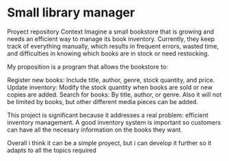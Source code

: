 # Small library manager
Proyect repository
Context
Imagine a small bookstore that is growing and needs an efficient way to manage its book inventory. Currently, they keep track of everything manually, which results in frequent errors, wasted time, and difficulties in knowing which books are in stock or need restocking. 

My proposition is a program that allows the bookstore to:

Register new books: Include title, author, genre, stock quantity, and price.
Update inventory: Modify the stock quantity when books are sold or new copies are added.
Search for books: By title, author, or genre.
Also it will not be limited by books, but other different media pieces can be added.

This project is significant because it addresses a real problem: efficient inventory management. A good inventory system is important so customers can have all the necesary information on the books they want.

Overall i think it can be a simple proyect, but i can develop it further so it adapts to all the topics required
